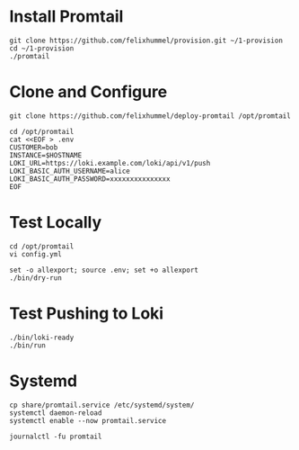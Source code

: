 # Install Promtail
```
git clone https://github.com/felixhummel/provision.git ~/1-provision
cd ~/1-provision
./promtail
```


# Clone and Configure
```
git clone https://github.com/felixhummel/deploy-promtail /opt/promtail

cd /opt/promtail
cat <<EOF > .env
CUSTOMER=bob
INSTANCE=$HOSTNAME
LOKI_URL=https://loki.example.com/loki/api/v1/push
LOKI_BASIC_AUTH_USERNAME=alice
LOKI_BASIC_AUTH_PASSWORD=xxxxxxxxxxxxxxx
EOF
```


# Test Locally
```
cd /opt/promtail
vi config.yml

set -o allexport; source .env; set +o allexport
./bin/dry-run
```


# Test Pushing to Loki
```
./bin/loki-ready
./bin/run
```


# Systemd
```
cp share/promtail.service /etc/systemd/system/
systemctl daemon-reload
systemctl enable --now promtail.service

journalctl -fu promtail
```
